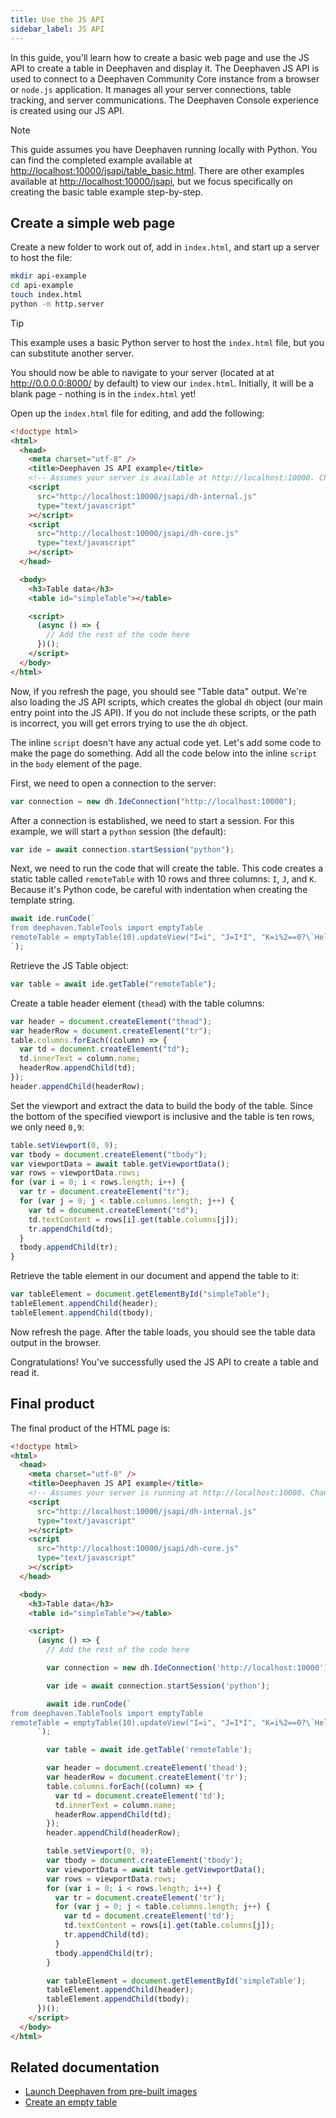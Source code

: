 ```yaml
---
title: Use the JS API
sidebar_label: JS API
---
```


In this guide, you'll learn how to create a basic web page and use the JS API to create a table in Deephaven and display it. The Deephaven JS API is used to connect to a Deephaven Community Core instance from a browser or `node.js` application. It manages all your server connections, table tracking, and server communications. The Deephaven Console experience is created using our JS API.

> [!NOTE]
> This guide assumes you have Deephaven running locally with Python. You can find the completed example available at [http://localhost:10000/jsapi/table_basic.html](http://localhost:10000/jsapi/table_basic.html). There are other examples available at [http://localhost:10000/jsapi](http://localhost:10000/jsapi), but we focus specifically on creating the basic table example step-by-step.

## Create a simple web page

Create a new folder to work out of, add in `index.html`, and start up a server to host the file:

```sh
mkdir api-example
cd api-example
touch index.html
python -m http.server
```

> [!TIP]
> This example uses a basic Python server to host the `index.html` file, but you can substitute another server.

You should now be able to navigate to your server (located at at http://0.0.0.0:8000/ by default) to view our `index.html`. Initially, it will be a blank page - nothing is in the `index.html` yet!

Open up the `index.html` file for editing, and add the following:

```html
<!doctype html>
<html>
  <head>
    <meta charset="utf-8" />
    <title>Deephaven JS API example</title>
    <!-- Assumes your server is available at http://localhost:10000. Change as necessary -->
    <script
      src="http://localhost:10000/jsapi/dh-internal.js"
      type="text/javascript"
    ></script>
    <script
      src="http://localhost:10000/jsapi/dh-core.js"
      type="text/javascript"
    ></script>
  </head>

  <body>
    <h3>Table data</h3>
    <table id="simpleTable"></table>

    <script>
      (async () => {
        // Add the rest of the code here
      })();
    </script>
  </body>
</html>
```

Now, if you refresh the page, you should see "Table data" output. We're also loading the JS API scripts, which creates the global `dh` object (our main entry point into the JS API). If you do not include these scripts, or the path is incorrect, you will get errors trying to use the `dh` object.

The inline `script` doesn't have any actual code yet. Let's add some code to make the page do something. Add all the code below into the inline `script` in the `body` element of the page.

First, we need to open a connection to the server:

```javascript
var connection = new dh.IdeConnection("http://localhost:10000");
```

After a connection is established, we need to start a session. For this example, we will start a `python` session (the default):

```javascript
var ide = await connection.startSession("python");
```

Next, we need to run the code that will create the table. This code creates a static table called `remoteTable` with 10 rows and three columns: `I`, `J`, and `K`. Because it's Python code, be careful with indentation when creating the template string.

```javascript
await ide.runCode(`
from deephaven.TableTools import emptyTable
remoteTable = emptyTable(10).updateView("I=i", "J=I*I", "K=i%2==0?\`Hello\`:\`World\`")
`);
```

Retrieve the JS Table object:

```javascript
var table = await ide.getTable("remoteTable");
```

Create a table header element (`thead`) with the table columns:

```javascript
var header = document.createElement("thead");
var headerRow = document.createElement("tr");
table.columns.forEach((column) => {
  var td = document.createElement("td");
  td.innerText = column.name;
  headerRow.appendChild(td);
});
header.appendChild(headerRow);
```

Set the viewport and extract the data to build the body of the table. Since the bottom of the specified viewport is inclusive and the table is ten rows, we only need `0,9`:

```javascript
table.setViewport(0, 9);
var tbody = document.createElement("tbody");
var viewportData = await table.getViewportData();
var rows = viewportData.rows;
for (var i = 0; i < rows.length; i++) {
  var tr = document.createElement("tr");
  for (var j = 0; j < table.columns.length; j++) {
    var td = document.createElement("td");
    td.textContent = rows[i].get(table.columns[j]);
    tr.appendChild(td);
  }
  tbody.appendChild(tr);
}
```

Retrieve the table element in our document and append the table to it:

```javascript
var tableElement = document.getElementById("simpleTable");
tableElement.appendChild(header);
tableElement.appendChild(tbody);
```

Now refresh the page. After the table loads, you should see the table data output in the browser.

Congratulations! You've successfully used the JS API to create a table and read it.

## Final product

The final product of the HTML page is:

```html
<!doctype html>
<html>
  <head>
    <meta charset="utf-8" />
    <title>Deephaven JS API example</title>
    <!-- Assumes your server is running at http://localhost:10000. Change as necessary -->
    <script
      src="http://localhost:10000/jsapi/dh-internal.js"
      type="text/javascript"
    ></script>
    <script
      src="http://localhost:10000/jsapi/dh-core.js"
      type="text/javascript"
    ></script>
  </head>

  <body>
    <h3>Table data</h3>
    <table id="simpleTable"></table>

    <script>
      (async () => {
        // Add the rest of the code here

        var connection = new dh.IdeConnection('http://localhost:10000');

        var ide = await connection.startSession('python');

        await ide.runCode(`
from deephaven.TableTools import emptyTable
remoteTable = emptyTable(10).updateView("I=i", "J=I*I", "K=i%2==0?\`Hello\`:\`World\`")
      `);

        var table = await ide.getTable('remoteTable');

        var header = document.createElement('thead');
        var headerRow = document.createElement('tr');
        table.columns.forEach((column) => {
          var td = document.createElement('td');
          td.innerText = column.name;
          headerRow.appendChild(td);
        });
        header.appendChild(headerRow);

        table.setViewport(0, 9);
        var tbody = document.createElement('tbody');
        var viewportData = await table.getViewportData();
        var rows = viewportData.rows;
        for (var i = 0; i < rows.length; i++) {
          var tr = document.createElement('tr');
          for (var j = 0; j < table.columns.length; j++) {
            var td = document.createElement('td');
            td.textContent = rows[i].get(table.columns[j]);
            tr.appendChild(td);
          }
          tbody.appendChild(tr);
        }

        var tableElement = document.getElementById('simpleTable');
        tableElement.appendChild(header);
        tableElement.appendChild(tbody);
      })();
    </script>
  </body>
</html>
```

## Related documentation

- [Launch Deephaven from pre-built images](../tutorials/docker-install.md)
- [Create an empty table](./new-and-empty-table.md#emptytable)
